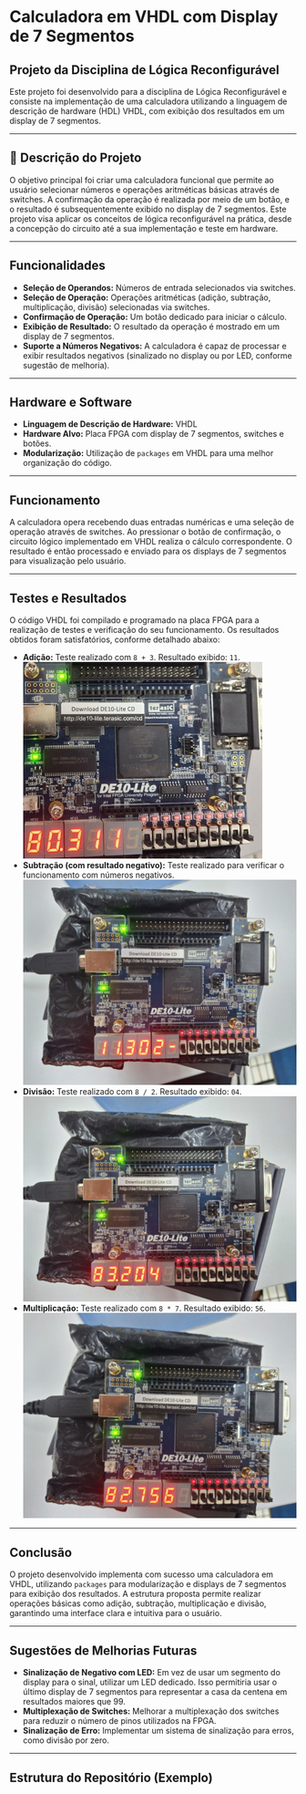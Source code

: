 # Calculadora em VHDL com Display de 7 Segmentos

## Projeto da Disciplina de Lógica Reconfigurável

Este projeto foi desenvolvido para a disciplina de Lógica Reconfigurável e consiste na implementação de uma calculadora utilizando a linguagem de descrição de hardware (HDL) VHDL, com exibição dos resultados em um display de 7 segmentos.

---

## 📝 Descrição do Projeto

O objetivo principal foi criar uma calculadora funcional que permite ao usuário selecionar números e operações aritméticas básicas através de switches. A confirmação da operação é realizada por meio de um botão, e o resultado é subsequentemente exibido no display de 7 segmentos. Este projeto visa aplicar os conceitos de lógica reconfigurável na prática, desde a concepção do circuito até a sua implementação e teste em hardware.

---

##  Funcionalidades

* **Seleção de Operandos:** Números de entrada selecionados via switches.
* **Seleção de Operação:** Operações aritméticas (adição, subtração, multiplicação, divisão) selecionadas via switches.
* **Confirmação de Operação:** Um botão dedicado para iniciar o cálculo.
* **Exibição de Resultado:** O resultado da operação é mostrado em um display de 7 segmentos.
* **Suporte a Números Negativos:** A calculadora é capaz de processar e exibir resultados negativos (sinalizado no display ou por LED, conforme sugestão de melhoria).

---

##  Hardware e Software

* **Linguagem de Descrição de Hardware:** VHDL
* **Hardware Alvo:** Placa FPGA com display de 7 segmentos, switches e botões.
* **Modularização:** Utilização de `packages` em VHDL para uma melhor organização do código.

---

##  Funcionamento

A calculadora opera recebendo duas entradas numéricas e uma seleção de operação através de switches. Ao pressionar o botão de confirmação, o circuito lógico implementado em VHDL realiza o cálculo correspondente. O resultado é então processado e enviado para os displays de 7 segmentos para visualização pelo usuário.

---

##  Testes e Resultados

O código VHDL foi compilado e programado na placa FPGA para a realização de testes e verificação do seu funcionamento. Os resultados obtidos foram satisfatórios, conforme detalhado abaixo:

* **Adição:** Teste realizado com `8 + 3`. Resultado exibido: `11`.
    ![Teste de soma na placa](Img/placa1.png)
* **Subtração (com resultado negativo):** Teste realizado para verificar o funcionamento com números negativos.
   ![Teste de sub na placa](Img/placa2.png)
* **Divisão:** Teste realizado com `8 / 2`. Resultado exibido: `04`.
    ![Teste de div na placa](Img/placa3.png)
* **Multiplicação:** Teste realizado com `8 * 7`. Resultado exibido: `56`.
   ![Teste de mult na placa](Img/placa4.png)

---

##  Conclusão

O projeto desenvolvido implementa com sucesso uma calculadora em VHDL, utilizando `packages` para modularização e displays de 7 segmentos para exibição dos resultados. A estrutura proposta permite realizar operações básicas como adição, subtração, multiplicação e divisão, garantindo uma interface clara e intuitiva para o usuário.

---

##  Sugestões de Melhorias Futuras

* **Sinalização de Negativo com LED:** Em vez de usar um segmento do display para o sinal, utilizar um LED dedicado. Isso permitiria usar o último display de 7 segmentos para representar a casa da centena em resultados maiores que 99.
* **Multiplexação de Switches:** Melhorar a multiplexação dos switches para reduzir o número de pinos utilizados na FPGA.
* **Sinalização de Erro:** Implementar um sistema de sinalização para erros, como divisão por zero.

---

##  Estrutura do Repositório (Exemplo)
